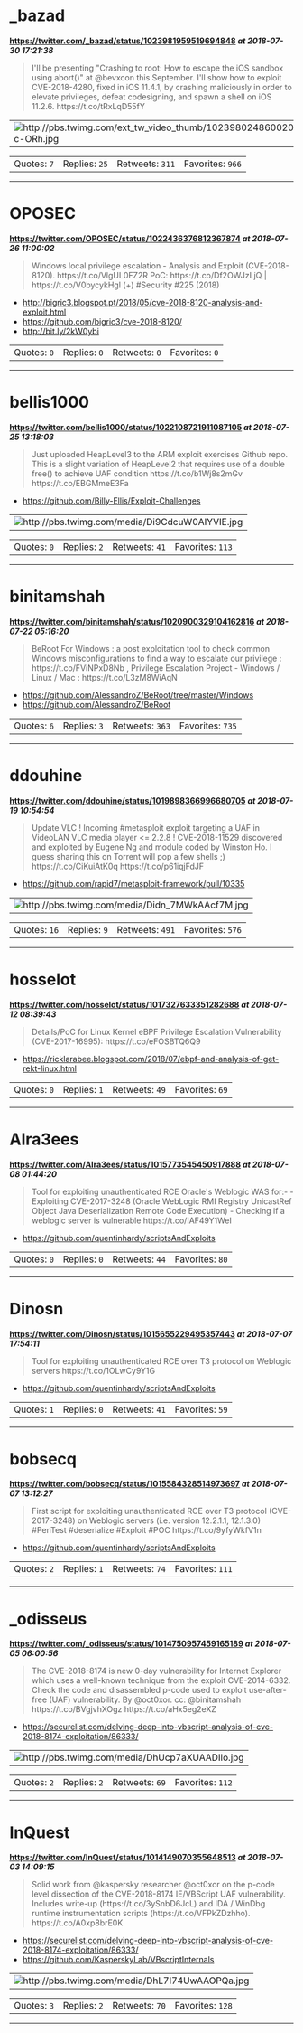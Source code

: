 # _bazad
**https://twitter.com/_bazad/status/1023981959519694848 _at 2018-07-30 17:21:38_**
<blockquote>
I'll be presenting "Crashing to root: How to escape the iOS sandbox using abort()" at @bevxcon this September. I'll show how to exploit CVE-2018-4280, fixed in iOS 11.4.1, by crashing maliciously in order to elevate privileges, defeat codesigning, and spawn a shell on iOS 11.2.6. https://t.co/tRxLqD55fY
</blockquote>


<table><tr>
<td><img src="pictures/http+++pbs.twimg.com+ext_tw_video_thumb+1023980248600207360+pu+img+uEX01ssW2Qsc-ORh.jpg" alt="http://pbs.twimg.com/ext_tw_video_thumb/1023980248600207360/pu/img/uEX01ssW2Qsc-ORh.jpg"></td>
</table></tr>
<table><tr>
<td>Quotes: <code>7</code></td>
<td>Replies: <code>25</code></td>
<td>Retweets: <code>311</code></td>
<td>Favorites: <code>966</code></td>
</tr></table>

---

# OPOSEC
**https://twitter.com/OPOSEC/status/1022436376812367874 _at 2018-07-26 11:00:02_**
<blockquote>
Windows local privilege escalation - Analysis and Exploit (CVE-2018-8120). https://t.co/VlgUL0FZ2R PoC: https://t.co/Df2OWJzLjQ | https://t.co/V0bycykHgl (+) #Security #225 (2018)
</blockquote>

* http://bigric3.blogspot.pt/2018/05/cve-2018-8120-analysis-and-exploit.html
* https://github.com/bigric3/cve-2018-8120/
* http://bit.ly/2kW0ybi

<table><tr>
<td>Quotes: <code>0</code></td>
<td>Replies: <code>0</code></td>
<td>Retweets: <code>0</code></td>
<td>Favorites: <code>0</code></td>
</tr></table>

---

# bellis1000
**https://twitter.com/bellis1000/status/1022108721911087105 _at 2018-07-25 13:18:03_**
<blockquote>
Just uploaded HeapLevel3 to the ARM exploit exercises Github repo. This is a slight variation of HeapLevel2 that requires use of a double free() to achieve UAF condition https://t.co/b1Wj8s2mGv https://t.co/EBGMmeE3Fa
</blockquote>

* https://github.com/Billy-Ellis/Exploit-Challenges

<table><tr>
<td><img src="pictures/http+++pbs.twimg.com+media+Di9CdcuW0AIYVIE.jpg" alt="http://pbs.twimg.com/media/Di9CdcuW0AIYVIE.jpg"></td>
</table></tr>
<table><tr>
<td>Quotes: <code>0</code></td>
<td>Replies: <code>2</code></td>
<td>Retweets: <code>41</code></td>
<td>Favorites: <code>113</code></td>
</tr></table>

---

# binitamshah
**https://twitter.com/binitamshah/status/1020900329104162816 _at 2018-07-22 05:16:20_**
<blockquote>
BeRoot For Windows : a post exploitation tool to check common Windows misconfigurations to find a way to escalate our privilege : https://t.co/FViNPxD8Nb , Privilege Escalation Project - Windows / Linux / Mac : https://t.co/L3zM8WiAqN
</blockquote>

* https://github.com/AlessandroZ/BeRoot/tree/master/Windows
* https://github.com/AlessandroZ/BeRoot

<table><tr>
<td>Quotes: <code>6</code></td>
<td>Replies: <code>3</code></td>
<td>Retweets: <code>363</code></td>
<td>Favorites: <code>735</code></td>
</tr></table>

---

# ddouhine
**https://twitter.com/ddouhine/status/1019898366996680705 _at 2018-07-19 10:54:54_**
<blockquote>
Update VLC ! Incoming #metasploit exploit targeting a UAF in VideoLAN VLC media player &lt;= 2.2.8 ! CVE-2018-11529 discovered and exploited by Eugene Ng and module coded by Winston Ho. I guess sharing this on Torrent will pop a few shells ;) https://t.co/CiKuiAtK0q https://t.co/p61iqjFdJF
</blockquote>

* https://github.com/rapid7/metasploit-framework/pull/10335

<table><tr>
<td><img src="pictures/http+++pbs.twimg.com+media+Didn_7MWkAAcf7M.jpg" alt="http://pbs.twimg.com/media/Didn_7MWkAAcf7M.jpg"></td>
</table></tr>
<table><tr>
<td>Quotes: <code>16</code></td>
<td>Replies: <code>9</code></td>
<td>Retweets: <code>491</code></td>
<td>Favorites: <code>576</code></td>
</tr></table>

---

# hosselot
**https://twitter.com/hosselot/status/1017327633351282688 _at 2018-07-12 08:39:43_**
<blockquote>
Details/PoC for Linux Kernel eBPF Privilege Escalation Vulnerability (CVE-2017-16995):
https://t.co/eFOSBTQ6Q9
</blockquote>

* https://ricklarabee.blogspot.com/2018/07/ebpf-and-analysis-of-get-rekt-linux.html

<table><tr>
<td>Quotes: <code>0</code></td>
<td>Replies: <code>1</code></td>
<td>Retweets: <code>49</code></td>
<td>Favorites: <code>69</code></td>
</tr></table>

---

# Alra3ees
**https://twitter.com/Alra3ees/status/1015773545450917888 _at 2018-07-08 01:44:20_**
<blockquote>
Tool for exploiting unauthenticated RCE Oracle's Weblogic WAS
for:- 
- Exploiting CVE-2017-3248 (Oracle WebLogic RMI Registry UnicastRef Object Java Deserialization Remote Code Execution)
- Checking if a weblogic server is vulnerable
https://t.co/IAF49Y1WeI
</blockquote>

* https://github.com/quentinhardy/scriptsAndExploits

<table><tr>
<td>Quotes: <code>0</code></td>
<td>Replies: <code>0</code></td>
<td>Retweets: <code>44</code></td>
<td>Favorites: <code>80</code></td>
</tr></table>

---

# Dinosn
**https://twitter.com/Dinosn/status/1015655229495357443 _at 2018-07-07 17:54:11_**
<blockquote>
Tool for exploiting unauthenticated RCE over T3 protocol on Weblogic servers https://t.co/1OLwCy9Y1G
</blockquote>

* https://github.com/quentinhardy/scriptsAndExploits

<table><tr>
<td>Quotes: <code>1</code></td>
<td>Replies: <code>0</code></td>
<td>Retweets: <code>41</code></td>
<td>Favorites: <code>59</code></td>
</tr></table>

---

# bobsecq
**https://twitter.com/bobsecq/status/1015584328514973697 _at 2018-07-07 13:12:27_**
<blockquote>
First script for exploiting unauthenticated RCE over T3 protocol (CVE-2017-3248) on Weblogic servers (i.e. version 12.2.1.1, 12.1.3.0) #PenTest #deserialize #Exploit #POC https://t.co/9yfyWkfV1n
</blockquote>

* https://github.com/quentinhardy/scriptsAndExploits

<table><tr>
<td>Quotes: <code>2</code></td>
<td>Replies: <code>1</code></td>
<td>Retweets: <code>74</code></td>
<td>Favorites: <code>111</code></td>
</tr></table>

---

# _odisseus
**https://twitter.com/_odisseus/status/1014750957459165189 _at 2018-07-05 06:00:56_**
<blockquote>
The CVE-2018-8174 is new 0-day vulnerability for Internet Explorer which uses a well-known technique from the exploit CVE-2014-6332.
Check the code and disassembled p-code used to exploit use-after-free (UAF) vulnerability. By @oct0xor. cc: @binitamshah 
https://t.co/BVgjvhXOgz https://t.co/aHx5eg2eXZ
</blockquote>

* https://securelist.com/delving-deep-into-vbscript-analysis-of-cve-2018-8174-exploitation/86333/

<table><tr>
<td><img src="pictures/http+++pbs.twimg.com+media+DhUcp7aXUAADIlo.jpg" alt="http://pbs.twimg.com/media/DhUcp7aXUAADIlo.jpg"></td>
</table></tr>
<table><tr>
<td>Quotes: <code>2</code></td>
<td>Replies: <code>2</code></td>
<td>Retweets: <code>69</code></td>
<td>Favorites: <code>112</code></td>
</tr></table>

---

# InQuest
**https://twitter.com/InQuest/status/1014149070355648513 _at 2018-07-03 14:09:15_**
<blockquote>
Solid work from @kaspersky researcher @oct0xor on the p-code level dissection of the CVE-2018-8174 IE/VBScript UAF vulnerability. Includes write-up (https://t.co/3ySnbD6JcL) and IDA / WinDbg runtime instrumentation scripts (https://t.co/VFPkZDzhho). https://t.co/A0xp8brE0K
</blockquote>

* https://securelist.com/delving-deep-into-vbscript-analysis-of-cve-2018-8174-exploitation/86333/
* https://github.com/KasperskyLab/VBscriptInternals

<table><tr>
<td><img src="pictures/http+++pbs.twimg.com+media+DhL7I74UwAAOPQa.jpg" alt="http://pbs.twimg.com/media/DhL7I74UwAAOPQa.jpg"></td>
</table></tr>
<table><tr>
<td>Quotes: <code>3</code></td>
<td>Replies: <code>2</code></td>
<td>Retweets: <code>70</code></td>
<td>Favorites: <code>128</code></td>
</tr></table>

---


